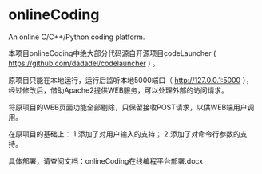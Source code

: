 # onlineCoding
An online C/C++/Python coding platform.

本项目onlineCoding中绝大部分代码源自开源项目codeLauncher ( https://github.com/dadadel/codelauncher ) 。 

原项目只能在本地运行，运行后监听本地5000端口（ http://127.0.0.1:5000 ），
经过修改后，借助Apache2提供WEB服务，可以处理外部的访问请求。

将原项目的WEB页面功能全部剔除，只保留接收POST请求，以供WEB端用户调用。

在原项目的基础上：
1.添加了对用户输入的支持；
2.添加了对命令行参数的支持。

具体部署，请查阅文档：onlineCoding在线编程平台部署.docx
